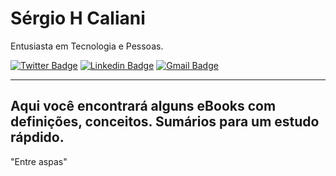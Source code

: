 # Sérgio H Caliani

Entusiasta em Tecnologia e Pessoas.

[![Twitter Badge](https://img.shields.io/badge/-@shcaliani-6633cc?style=flat-square&labelColor=6633cc&logo=twitter&logoColor=white&link=https://twitter.com/shcaliani)](https://twitter.com/shcaliani) 
[![Linkedin Badge](https://img.shields.io/badge/-Sergio%20Caliani-6633cc?style=flat-square&logo=Linkedin&logoColor=white&link=https://www.linkedin.com/in/sergiohcaliani/)](https://www.linkedin.com/in/diego-schell-fernandes/) 
[![Gmail Badge](https://img.shields.io/badge/-shcaliani@hotmail-6633cc?style=flat-square&logo=Hotmail&logoColor=white&link=mailto:shcaliani@hotmail)](mailto:shcaliani@hotmail.com)

----------
Aqui você encontrará alguns eBooks com definições, conceitos.
Sumários para um estudo rápdido.
----------

"Entre aspas"
